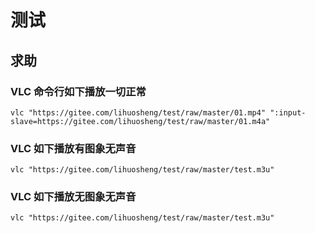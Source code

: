 # 测试

## 求助

### VLC 命令行如下播放一切正常
`vlc "https://gitee.com/lihuosheng/test/raw/master/01.mp4" ":input-slave=https://gitee.com/lihuosheng/test/raw/master/01.m4a"`

### VLC 如下播放有图象无声音
`vlc "https://gitee.com/lihuosheng/test/raw/master/test.m3u"`

### VLC 如下播放无图象无声音
`vlc "https://gitee.com/lihuosheng/test/raw/master/test.m3u"`